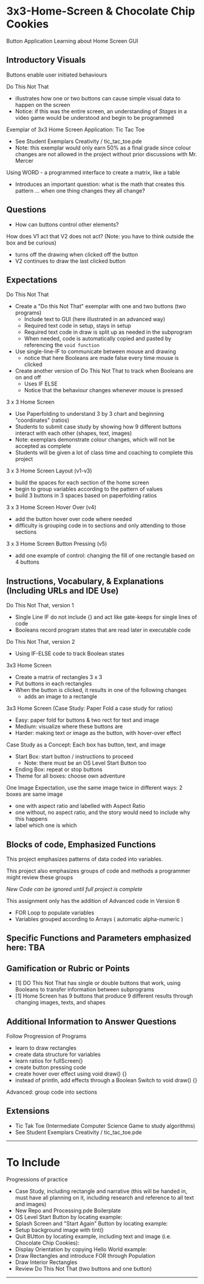 # 3x3-Home-Screen & Chocolate Chip Cookies
Button Application Learning about Home Screen GUI

## Introductory Visuals

Buttons enable user initiated behaviours

Do This Not That
- illustrates how one or two buttons can cause simple visual data to happen on the screen
- Notice: if this was the entire screen, an understanding of *Stages* in a video game would be understood and begin to be programmed

Exemplar of 3x3 Home Screen Application: Tic Tac Toe
- See Student Exemplars Creativity / tic_tac_toe.pde
- Note: this exemplar would only earn 50% as a final grade since colour changes are not allowed in the project without prior discussions with Mr. Mercer

Using WORD - a programmed interface to create a matrix, like a table
- Introduces an important question: what is the math that creates this pattern ... when one thing changes they all change?

## Questions
- How can buttons control other elements?

How does V1 act that V2 does not act? (Note: you have to think outside the box and be curious)
- turns off the drawing when clicked off the button
- V2 continues to draw the last clicked button

## Expectations

Do This Not That
- Create a "Do this Not That" exemplar with one and two buttons (two programs)
  - Include text to GUI (here illustrated in an advanced way)
  - Required text code in setup, stays in setup
  - Required text code in draw is split up as needed in the subprogram
  - When needed, code is automatically copied and pasted by referencing the `void function`
- Use single-line-IF to communicate between mouse and drawing
  - notice that here Booleans are made false every time mouse is clicked
- Create another version of Do This Not That to track when Booleans are on and off
  - Uses IF ELSE
  - Notice that the behaviour changes whenever mouse is pressed

3 x 3 Home Screen
- Use Paperfolding to understand 3 by 3 chart and beginning "coordinates" (ratios)
- Students to submit case study by showing how 9 different buttons interact with each other (shapes, text, images)
- Note: exemplars demonstrate colour changes, which will not be accepted as complete
- Students will be given a lot of class time and coaching to complete this project

3 x 3 Home Screen Layout (v1-v3)
- build the spaces for each section of the home screen
- begin to group variables according to the pattern of values
- build 3 buttons in 3 spaces based on paperfolding ratios

3 x 3 Home Screen Hover Over (v4)
- add the button hover over code where needed
- difficulty is grouping code in to sections and only attending to those sections

3 x 3 Home Screen Button Pressing (v5)
- add one example of control: changing the fill of one rectangle based on 4 buttons

## Instructions, Vocabulary, & Explanations (Including URLs and IDE Use)

Do This Not That, version 1
- Single Line IF do not include {} and act like gate-keeps for single lines of code
- Booleans record program states that are read later in executable code

Do This Not That, version 2
- Using IF-ELSE code to track Boolean states

3x3 Home Screen 
- Create a matrix of rectangles 3 x 3
- Put buttons in each rectangles
- When the button is clicked, it results in one of the following changes
  - adds an image to a rectangle

3x3 Home Screen (Case Study: Paper Fold a case study for ratios)
- Easy: paper fold for buttons & two rect for text and image
- Medium: visualize where these buttons are
- Harder: making text or image as the button, with hover-over effect 

Case Study as a Concept: Each box has button, text, and image
- Start Box: start button / instructions to proceed
  - Note: there must be an OS Level Start Button too
- Ending Box: repeat or stop buttons
- Theme for all boxes: choose own adventure

One Image Expectation, use the same image twice in different ways: 2 boxes are same image
- one with aspect ratio and labelled with Aspect Ratio
- one without, no aspect ratio, and the story would need to include why this happens
- label which one is which

## Blocks of code, Emphasized Functions

This project emphasizes patterns of data coded into variables.

This project also emphasizes groups of code and methods a programmer might review these groups

*New Code can be ignored until full project is complete*

This assignment only has the addition of Advanced code in Version 6
- FOR Loop to populate variables
- Variables grouped according to Arrays ( automatic alpha-numeric )

## Specific Functions and Parameters emphasized here: TBA

## Gamification or Rubric or Points
- [1] DO This Not That has single or double buttons that work, using Booleans to transfer information between subprograms
- [1] Home Screen has 9 buttons that produce 9 different results through changing images, texts, and shapes

## Additional Information to Answer Questions

Follow Progression of Programs
- learn to draw rectangles
- create data structure for variables
- learn ratios for fullScreen()
- create button pressing code
- create hover over effect using void draw() {}
- instead of println, add effects through a Boolean Switch to void draw() {}

Advanced: group code into sections

## Extensions
- Tic Tak Toe (Intermediate Computer Science Game to study algorithms)
- See Student Exemplars Creativity / tic_tac_toe.pde

---

# To Include

Progressions of practice
- Case Study, including rectangle and narrative (this will be handed in, must have all planning on it, including research and reference to all text and images)
- New Repo and Processing.pde Boilerplate
- OS Level Start Button by locating example: 
- Splash Screen and "Start Again" Button by locating example: 
- Setup background image with tint()
- Quit BUtton by locating example, including text and image (i.e. Chocolate Chip Cookies):
- Display Orientation by copying Hello World example: 
- Draw Rectangles and introduce FOR through Population
- Draw Interior Rectangles
- Review Do This Not That (two buttons and one button)

---

